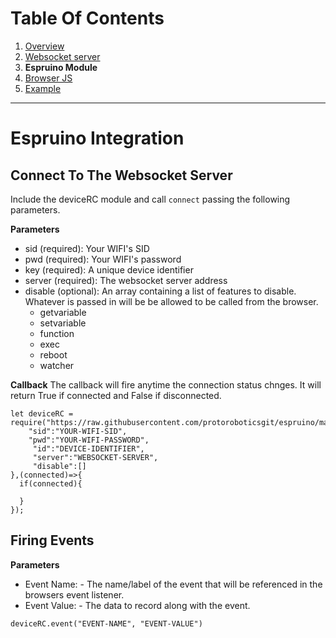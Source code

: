 # Table Of Contents
 1. [Overview](https://github.com/protoroboticsgit/espruino/blob/master/devicerc/readme.md) 
 2. [Websocket server](https://github.com/protoroboticsgit/espruino/blob/master/devicerc/readme_server.md)
 3. **Espruino Module**
 4. [Browser JS](https://github.com/protoroboticsgit/espruino/blob/master/devicerc/readme_browser.md)
 5. [Example](https://github.com/protoroboticsgit/espruino/tree/master/devicerc/example)
 
 
----------------------------------------------

# Espruino Integration

## Connect To The Websocket Server
Include the deviceRC module and call ```connect``` passing the following parameters.

**Parameters**
 - sid (required): Your WIFI's SID
 - pwd (required): Your WIFI's password
 - key (required): A unique device identifier
 - server (required): The websocket server address
 - disable (optional): An array containing a list of features to disable. Whatever is passed in will be be allowed to be called from the browser.
   - getvariable
   - setvariable
   - function
   - exec
   - reboot
   - watcher

**Callback**
The callback will fire anytime the connection status chnges. It will return True if connected and False if disconnected.

```
let deviceRC = require("https://raw.githubusercontent.com/protoroboticsgit/espruino/master/devicerc/device.min.js").connect({
    "sid":"YOUR-WIFI-SID",
    "pwd":"YOUR-WIFI-PASSWORD",
     "id":"DEVICE-IDENTIFIER",
     "server":"WEBSOCKET-SERVER",
     "disable":[]
},(connected)=>{
  if(connected){
    
  }
});
```

## Firing Events

**Parameters**
 - Event Name: - The name/label of the event that will be referenced in the browsers event listener.
 - Event Value: - The data to record along with the event.

```
deviceRC.event("EVENT-NAME", "EVENT-VALUE")
```
